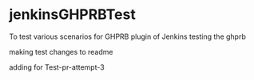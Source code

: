 # jenkinsGHPRBTest
To test various scenarios for GHPRB plugin of Jenkins 
testing the ghprb 

making test changes to readme

adding for Test-pr-attempt-3